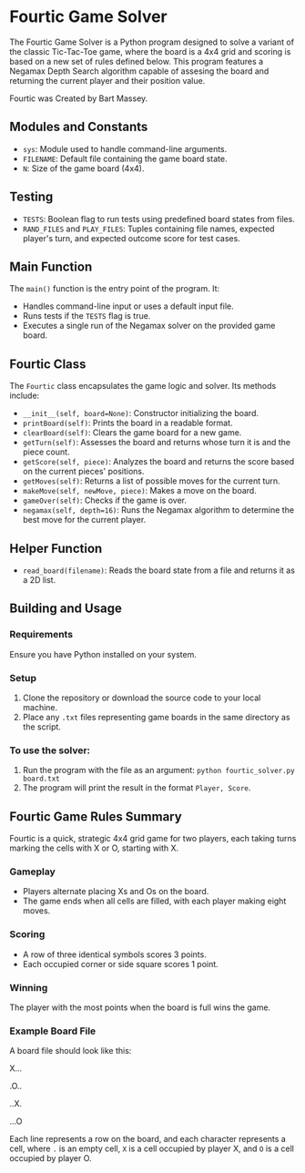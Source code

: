 # Fourtic Game Solver

The Fourtic Game Solver is a Python program designed to solve a variant of the classic Tic-Tac-Toe game, where the board is a 4x4 grid and scoring is based on a new set of rules defined below. This program features a Negamax Depth Search algorithm capable of assesing the board and returning the current player and their position value.

Fourtic was Created by Bart Massey. 

## Modules and Constants

- `sys`: Module used to handle command-line arguments.
- `FILENAME`: Default file containing the game board state.
- `N`: Size of the game board (4x4).

## Testing

- `TESTS`: Boolean flag to run tests using predefined board states from files.
- `RAND_FILES` and `PLAY_FILES`: Tuples containing file names, expected player's turn, and expected outcome score for test cases.

## Main Function

The `main()` function is the entry point of the program. It:

- Handles command-line input or uses a default input file.
- Runs tests if the `TESTS` flag is true.
- Executes a single run of the Negamax solver on the provided game board.

## Fourtic Class

The `Fourtic` class encapsulates the game logic and solver. Its methods include:

- `__init__(self, board=None)`: Constructor initializing the board.
- `printBoard(self)`: Prints the board in a readable format.
- `clearBoard(self)`: Clears the game board for a new game.
- `getTurn(self)`: Assesses the board and returns whose turn it is and the piece count.
- `getScore(self, piece)`: Analyzes the board and returns the score based on the current pieces' positions.
- `getMoves(self)`: Returns a list of possible moves for the current turn.
- `makeMove(self, newMove, piece)`: Makes a move on the board.
- `gameOver(self)`: Checks if the game is over.
- `negamax(self, depth=16)`: Runs the Negamax algorithm to determine the best move for the current player.

## Helper Function

- `read_board(filename)`: Reads the board state from a file and returns it as a 2D list.

## Building and Usage

### Requirements

Ensure you have Python installed on your system.

### Setup

1. Clone the repository or download the source code to your local machine.
2. Place any `.txt` files representing game boards in the same directory as the script.

### To use the solver:

1. Run the program with the file as an argument: `python fourtic_solver.py board.txt`
2. The program will print the result in the format `Player, Score`.

## Fourtic Game Rules Summary

Fourtic is a quick, strategic 4x4 grid game for two players, each taking turns marking the cells with X or O, starting with X.

### Gameplay

- Players alternate placing Xs and Os on the board.
- The game ends when all cells are filled, with each player making eight moves.

### Scoring

- A row of three identical symbols scores 3 points.
- Each occupied corner or side square scores 1 point.

### Winning

The player with the most points when the board is full wins the game.

### Example Board File

A board file should look like this:

X...

.O..

..X.

...O

Each line represents a row on the board, and each character represents a cell, where `.` is an empty cell, `X` is a cell occupied by player X, and `O` is a cell occupied by player O.
